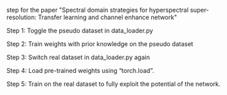 step for the paper "Spectral domain strategies for hyperspectral super-resolution: Transfer learning and channel enhance network"

Step 1: Toggle the pseudo dataset in data_loader.py

Step 2: Train weights with prior knowledge on the pseudo dataset

Step 3: Switch real dataset in data_loader.py again

Step 4: Load pre-trained weights using “torch.load”.

Step 5: Train on the real dataset to fully exploit the potential of the network.
